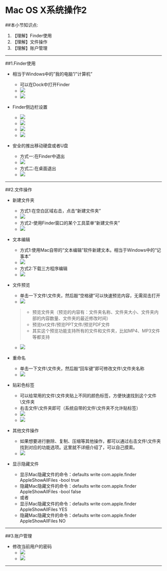 # Mac OS X系统操作2

##本小节知识点:
1. 【理解】Finder使用
2. 【理解】文件操作
3. 【理解】账户管理

---
##1.Finder使用
- 相当于Windows中的”我的电脑”/”计算机”
    + 可以在Dock中打开Finder
    + ![](http://7xj0kx.com1.z0.glb.clouddn.com/Snip20150511_91.png)
    + ![](http://7xj0kx.com1.z0.glb.clouddn.com/Snip20150511_93.png)

- Finder侧边栏设置
    + ![](http://7xj0kx.com1.z0.glb.clouddn.com/Snip20150511_94.png)
    + ![](http://7xj0kx.com1.z0.glb.clouddn.com/Snip20150511_99.png)
    + ![](http://7xj0kx.com1.z0.glb.clouddn.com/Snip20150511_98.png)
    + ![](http://7xj0kx.com1.z0.glb.clouddn.com/Snip20150511_100.png)

- 安全的推出移动硬盘或者U盘
    + 方式一:在Finder中退出
    + ![](http://7xj0kx.com1.z0.glb.clouddn.com/Snip20150511_101.png)
    + 方式二:在桌面退出
    + ![](http://7xj0kx.com1.z0.glb.clouddn.com/Snip20150511_102.png)

---
##2.文件操作
- 新建文件夹
    + 方式1:在空白区域右击，点击“新建文件夹”
    + ![](http://7xj0kx.com1.z0.glb.clouddn.com/Snip20150511_135.png)
    + 方式2-使用Finder窗口的某个工具菜单“新建文件夹”
    + ![](http://7xj0kx.com1.z0.glb.clouddn.com/Snip20150511_137.png)

- 文本编辑
    + 方式1:使用Mac自带的“文本编辑”软件新建文本。相当于Windows中的“记事本”
    + ![](http://7xj0kx.com1.z0.glb.clouddn.com/Snip20150511_138.png)
    + 方式2:下载三方程序编辑
    + ![](http://7xj0kx.com1.z0.glb.clouddn.com/Snip20150511_139.png)

- 文件预览
    + 单击一下文件\文件夹，然后敲“空格键”可以快速预览内容，无需双击打开
    + ![](http://7xj0kx.com1.z0.glb.clouddn.com/Snip20150511_140.png)
    > + 预览文件夹（预览的内容有：文件夹名称、文件夹大小、文件夹内部的内容数量、文件夹的最近修改时间）
    > + 预览txt文件/预览PPT文件/预览PDF文件
    > + 其实这个预览功能支持所有的文件和文件夹，比如MP4、MP3文件等都支持
    + ![](http://7xj0kx.com1.z0.glb.clouddn.com/Snip20150511_141.png)

- 重命名
    + 单击一下文件\文件夹，然后敲“回车键”即可修改文件\文件夹名称
    + ![](http://7xj0kx.com1.z0.glb.clouddn.com/Snip20150511_142.png)

- 贴彩色标签
    + 可以给常用的文件\文件夹贴上不同的颜色标签，方便快速找到这个文件\文件夹
    + 右击文件\文件夹即可（系统自带的文件\文件夹不允许贴标签）
    + ![](http://7xj0kx.com1.z0.glb.clouddn.com/Snip20150511_143.png)
    + ![](http://7xj0kx.com1.z0.glb.clouddn.com/Snip20150511_144.png)

- 其他文件操作
    + 如果想要进行删除、复制、压缩等其他操作，都可以通过右击文件\文件夹找到对应的功能选项。这里就不详细介绍了，可以自己摸索。
    + ![](http://7xj0kx.com1.z0.glb.clouddn.com/Snip20150511_145.png)

- 显示隐藏文件
    + 显示Mac隐藏文件的命令：defaults write com.apple.finder AppleShowAllFiles -bool true
    + 隐藏Mac隐藏文件的命令：defaults write com.apple.finder AppleShowAllFiles -bool false
    - 或者
    + 显示Mac隐藏文件的命令：defaults write com.apple.finder AppleShowAllFiles  YES
    + 隐藏Mac隐藏文件的命令：defaults write com.apple.finder AppleShowAllFiles  NO

---
##3.账户管理
- 修改当前用户的密码
    + ![](http://7xj0kx.com1.z0.glb.clouddn.com/Snip20150511_103.png)
    + ![](http://7xj0kx.com1.z0.glb.clouddn.com/Snip20150511_104.png)

---


